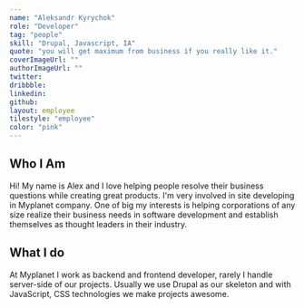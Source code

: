 ```yaml
---
name: "Aleksandr Kyrychok"
role: "Developer"
tag: "people"
skill: "Drupal, Javascript, IA"
quote: "you will get maximum from business if you really like it."
coverImageUrl: ""
authorImageUrl: ""
twitter:
dribbble:
linkedin:
github:
layout: employee
tilestyle: "employee"
color: "pink"
---
```


## Who I Am

Hi! My name is Alex and I love helping people resolve their business questions while creating great products. I'm very involved in site developing in Myplanet company. One of big my interests is helping corporations of any size realize their business needs in software development and establish themselves as thought leaders in their industry.

## What I do

 At Myplanet I work as backend and frontend developer, rarely I handle server-side of our projects. Usually we use Drupal as our skeleton and with JavaScript, CSS technologies we make projects awesome.
